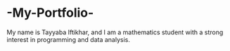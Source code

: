 # -My-Portfolio-
My name is Tayyaba Iftikhar, and I am a mathematics student with a strong interest in programming and data analysis.   
